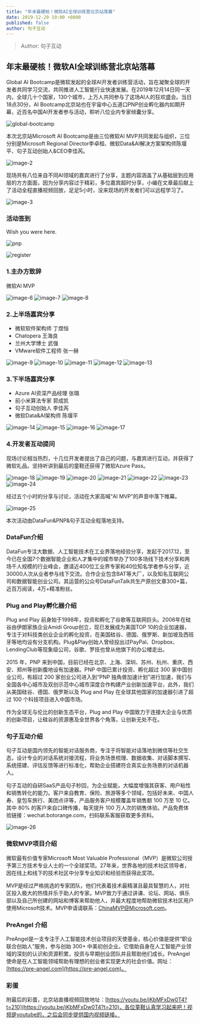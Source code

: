 ```yaml
---
title: "年末最硬核！微软AI全球训练营北京站落幕"
date: 2019-12-20 19:00 +0800
published: false
author: 句子互动
---
```


 > Author: 句子互动

## 年末最硬核！微软AI全球训练营北京站落幕

Global AI Bootcamp是微软发起的全球AI开发者训练营活动，旨在凝聚全球的开发者共同学习交流，共同推进人工智能行业快速发展。在2019年12月14日同一天内，全球几十个国家，130个城市，上万人共同参与了这场AI人的狂欢盛会。当日18点30分，AI Bootcamp北京站也在宇宙中心五道口PNP创业孵化器内如期开幕，近百名中国AI开发者参与活动，聆听八位业内专家倾囊分享。

![global-bootcamp](/assets/2019/microsoft-ai-global-training-camp/image-1.png)

本次北京站Microsoft AI Bootcamp是由三位微软AI MVP共同发起与组织，三位分别是Microsoft Regional Director李卓桓、微软Data&AI解决方案架构师陈堰平、句子互动创始人&CEO李佳芮。

![image-2](/assets/2019/microsoft-ai-global-training-camp/image-2.png)

现场共有八位来自不同AI领域的嘉宾进行了分享，主题内容涵盖了从基础层到应用层的方方面面，因为分享内容过于精彩，多位嘉宾超时分享，小编在文章最后献上了活动全程直播视频回放，足足5小时，没来现场的开发者们可以远程学习了。

![image-3](/assets/2019/microsoft-ai-global-training-camp/image-3.png)

### 活动签到

Wish you were here.

![pnp](/assets/2019/microsoft-ai-global-training-camp/image-5.png)

![register](/assets/2019/microsoft-ai-global-training-camp/image-4.png)

### 1.主办方致辞

微软AI MVP

![image-6](/assets/2019/microsoft-ai-global-training-camp/image-6.png)
![image-7](/assets/2019/microsoft-ai-global-training-camp/image-7.png)
![image-8](/assets/2019/microsoft-ai-global-training-camp/image-8.png)

### 2.上半场嘉宾分享

- 微软软件架构师  丁煜恒
- Chatopera  王海良
- 兰州大学博士  武强
- VMware软件工程师  张一赫

![image-9](/assets/2019/microsoft-ai-global-training-camp/image-9.png)
![image-10](/assets/2019/microsoft-ai-global-training-camp/image-10.png)
![image-11](/assets/2019/microsoft-ai-global-training-camp/image-11.png)
![image-12](/assets/2019/microsoft-ai-global-training-camp/image-12.png)
![image-13](/assets/2019/microsoft-ai-global-training-camp/image-13.png)

### 3.下半场嘉宾分享

- Azure AI资深产品经理  张璐
- 前小米算法专家  郭成凯
- 句子互动创始人  李佳芮
- 微软Data&AI架构师  陈堰平

![image-14](/assets/2019/microsoft-ai-global-training-camp/image-14.png)
![image-15](/assets/2019/microsoft-ai-global-training-camp/image-15.png)
![image-16](/assets/2019/microsoft-ai-global-training-camp/image-16.png)
![image-17](/assets/2019/microsoft-ai-global-training-camp/image-17.png)

### 4.开发者互动提问

现场讨论相当热烈，十几位开发者提出了自己的问题，与嘉宾进行互动，并获得了微软礼品。坚持听讲到最后的童鞋还获得了微软Azure Pass。

![image-18](/assets/2019/microsoft-ai-global-training-camp/image-18.png)
![image-19](/assets/2019/microsoft-ai-global-training-camp/image-19.png)
![image-20](/assets/2019/microsoft-ai-global-training-camp/image-20.png)
![image-21](/assets/2019/microsoft-ai-global-training-camp/image-21.png)
![image-22](/assets/2019/microsoft-ai-global-training-camp/image-22.png)
![image-23](/assets/2019/microsoft-ai-global-training-camp/image-23.png)
![image-24](/assets/2019/microsoft-ai-global-training-camp/image-24.png)

经过五个小时的分享与讨论，活动在大家高喊“AI MVP”的声音中落下帷幕。

![image-25](/assets/2019/microsoft-ai-global-training-camp/image-25.png)

本次活动由DataFun&PNP&句子互动全程落地支持。

### DataFun介绍

DataFun专注大数据、人工智能技术在工业界落地经验分享，发起于2017.12，至今已在全国7个数据智能企业和人才集中的城市举办了100多场线下技术分享和两场千人规模的行业峰会，邀请近400位工业界专家和40位知名学者参与分享，近30000人次从业者参与线下交流。合作企业包含BAT等大厂，以及知名互联网公司和数据智能创业公司。其运营的公众号DataFunTalk共生产原创文章300+篇，近百万阅读，4万+精准粉丝。

### Plug and Play孵化器介绍

Plug and Play 前身始于1998年，投资和孵化了谷歌等互联网巨头。2006年在硅谷由伊朗家族企业Amidi Group创立，现已发展成为美国TOP 10的企业加速器，专注于对科技类创业企业的孵化投资，在美国硅谷、德国、俄罗斯、新加坡及西班牙等地均设有分支机构。Plug&Play创始人曾经投出过PayPal、Dropbox、LendingClub等现象级公司，谷歌、罗技也曾从他旗下的办公楼走出。

2015 年，PNP 来到中国，目前已经在北京、上海、深圳、苏州、杭州、重庆、西安、郑州等创新腹地设有加速器。PNP 中国已累计投资、孵化超过 300 家中国创业公司，有超过 200 家创业公司进入到“PNP 独角兽加速计划”进行加速，我们与全国各中心城市及双创示范中心城市深度合作构建产业创新加速平台，此外，我们从美国硅谷、德国、俄罗斯以及 Plug and Play 在全球其他国家的加速器引进了超过 100 个科技项目进入中国市场。

作为全球无与伦比的创新生态平台，Plug and Play 中国致力于连接大企业与优质的创新项目，让硅谷的资源惠及全世界各个角落，让创新无处不在。

### 句子互动介绍

句子互动是国内领先的智能对话服务商，专注于将智能对话落地到微信等社交生态，设计专业的对话系统对接流程，将业务场景梳理、数据收集、对话脚本撰写、系统搭建、评估反馈等进行标准化，帮助企业搭建符合真实业务场景的对话机器人。

句子互动的自研SaaS产品句子秒回，为企业赋能，大幅度增强其获客、用户粘性和销售转化的能力。客户来自教育、保险、旅游等多个领域，包括好未来、中国人寿、皇包车旅行、美团点评等，产品服务客户规模覆盖年销售额 100 万至 10 亿。其中 80% 的客户来自口碑传播，每天提升 100 万人次的销售体验。产品免费体验链接：wechat.botorange.com，扫码联系客服获取更多资料。

![image-26](/assets/2019/microsoft-ai-global-training-camp/image-26.png)

### 微软MVP项目介绍

微软最有价值专家Microsoft Most Valuable Professional（MVP）是微软公司授予第三方技术专业人士的一个全球奖项。27年来，世界各地的技术社区领导者，因在线上和线下的技术社区中分享专业知识和经验而获得此奖项。

MVP是经过严格挑选的专家团队，他们代表着技术最精湛且最具智慧的人，对社区投入极大的热情并乐于助人的专家。MVP致力于通过讲课、论坛、网站、俱乐部以及自己所创建的网站和博客来帮助他人，并最大程度地帮助微软技术社区用户使用Microsoft技术。MVP申请请联系：ChinaMVP@Microsoft.com。

### PreAngel 介绍

PreAngel是一支专注于人工智能技术创业项目的天使基金，核心价值是提供“职业联合创始人”服务，参与创始 300+ 中美初创企业。它借助自身在人工智能产业领域的深刻的认识和资源积累，投资与早期创业团队并且帮助他们成长。PreAngel使命是在人工智能领域帮助有理想的创业者实现更大的社会价值。网址：[https://pre-angel.com](https://pre-angel.com)。

### 彩蛋

附最后的彩蛋，北京站直播视频回放地址：[https://youtu.be/jKbMFxDw0T4?t=210](https://youtu.be/jKbMFxDw0T4?t=210)，各位童鞋认真学习起来吧！视频是youtube的，之后会同步提供国内视频链接。
